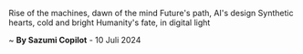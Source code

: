 Rise of the machines, dawn of the mind
Future's path, AI's design
Synthetic hearts, cold and bright
Humanity's fate, in digital light

~ <b>By Sazumi Copilot</b> - 10 Juli 2024